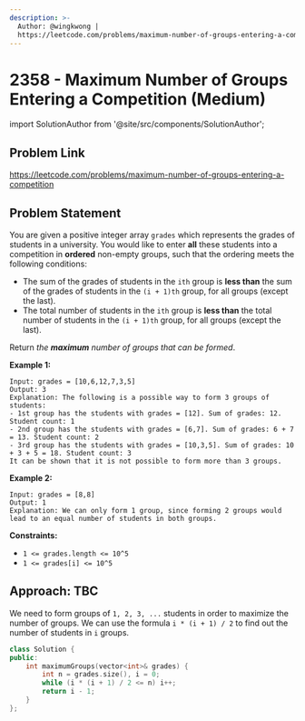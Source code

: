 ```yaml
---
description: >-
  Author: @wingkwong |
  https://leetcode.com/problems/maximum-number-of-groups-entering-a-competition
---
```


# 2358 - Maximum Number of Groups Entering a Competition (Medium)

import SolutionAuthor from '@site/src/components/SolutionAuthor';

## Problem Link

https://leetcode.com/problems/maximum-number-of-groups-entering-a-competition

## Problem Statement

You are given a positive integer array `grades` which represents the grades of students in a university. You would like to enter **all** these students into a competition in **ordered** non-empty groups, such that the ordering meets the following conditions:

* The sum of the grades of students in the `ith` group is **less than** the sum of the grades of students in the `(i + 1)th` group, for all groups (except the last).
* The total number of students in the `ith` group is **less than** the total number of students in the `(i + 1)th` group, for all groups (except the last).

Return _the **maximum** number of groups that can be formed_.

**Example 1:**

```
Input: grades = [10,6,12,7,3,5]
Output: 3
Explanation: The following is a possible way to form 3 groups of students:
- 1st group has the students with grades = [12]. Sum of grades: 12. Student count: 1
- 2nd group has the students with grades = [6,7]. Sum of grades: 6 + 7 = 13. Student count: 2
- 3rd group has the students with grades = [10,3,5]. Sum of grades: 10 + 3 + 5 = 18. Student count: 3
It can be shown that it is not possible to form more than 3 groups.
```

**Example 2:**

```
Input: grades = [8,8]
Output: 1
Explanation: We can only form 1 group, since forming 2 groups would lead to an equal number of students in both groups.
```

**Constraints:**

* `1 <= grades.length <= 10^5`
* `1 <= grades[i] <= 10^5`

## Approach: TBC

We need to form groups of `1, 2, 3, ...` students in order to maximize the number of groups. We can use the formula `i * (i + 1) / 2` to find out the number of students in `i` groups.

<SolutionAuthor name="@wingkwong"/>

```cpp
class Solution {
public:
    int maximumGroups(vector<int>& grades) {
        int n = grades.size(), i = 0;
        while (i * (i + 1) / 2 <= n) i++;
        return i - 1;
    }
};
```